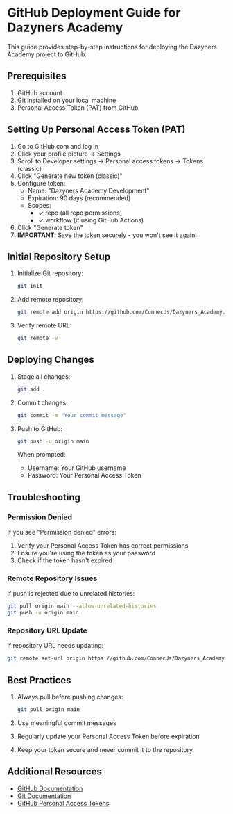 # GitHub Deployment Guide for Dazyners Academy

This guide provides step-by-step instructions for deploying the Dazyners Academy project to GitHub.

## Prerequisites

1. GitHub account
2. Git installed on your local machine
3. Personal Access Token (PAT) from GitHub

## Setting Up Personal Access Token (PAT)

1. Go to GitHub.com and log in
2. Click your profile picture → Settings
3. Scroll to Developer settings → Personal access tokens → Tokens (classic)
4. Click "Generate new token (classic)"
5. Configure token:
   - Name: "Dazyners Academy Development"
   - Expiration: 90 days (recommended)
   - Scopes: 
     - ✓ repo (all repo permissions)
     - ✓ workflow (if using GitHub Actions)
6. Click "Generate token"
7. **IMPORTANT**: Save the token securely - you won't see it again!

## Initial Repository Setup

1. Initialize Git repository:
   ```bash
   git init
   ```

2. Add remote repository:
   ```bash
   git remote add origin https://github.com/ConnecUs/Dazyners_Academy.git
   ```

3. Verify remote URL:
   ```bash
   git remote -v
   ```

## Deploying Changes

1. Stage all changes:
   ```bash
   git add .
   ```

2. Commit changes:
   ```bash
   git commit -m "Your commit message"
   ```

3. Push to GitHub:
   ```bash
   git push -u origin main
   ```
   When prompted:
   - Username: Your GitHub username
   - Password: Your Personal Access Token

## Troubleshooting

### Permission Denied
If you see "Permission denied" errors:
1. Verify your Personal Access Token has correct permissions
2. Ensure you're using the token as your password
3. Check if the token hasn't expired

### Remote Repository Issues
If push is rejected due to unrelated histories:
```bash
git pull origin main --allow-unrelated-histories
git push -u origin main
```

### Repository URL Update
If repository URL needs updating:
```bash
git remote set-url origin https://github.com/ConnecUs/Dazyners_Academy.git
```

## Best Practices

1. Always pull before pushing changes:
   ```bash
   git pull origin main
   ```

2. Use meaningful commit messages
3. Regularly update your Personal Access Token before expiration
4. Keep your token secure and never commit it to the repository

## Additional Resources

- [GitHub Documentation](https://docs.github.com)
- [Git Documentation](https://git-scm.com/doc)
- [GitHub Personal Access Tokens](https://docs.github.com/en/authentication/keeping-your-account-and-data-secure/managing-your-personal-access-tokens)

